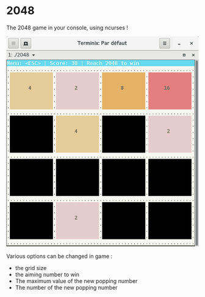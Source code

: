 # 2048
The 2048 game in your console, using ncurses !

![alt tag](https://raw.githubusercontent.com/Boiethios/2048/master/.screenshot.png)

Various options can be changed in game :
- the grid size
- the aiming number to win
- The maximum value of the new popping number
- The number of the new popping number
